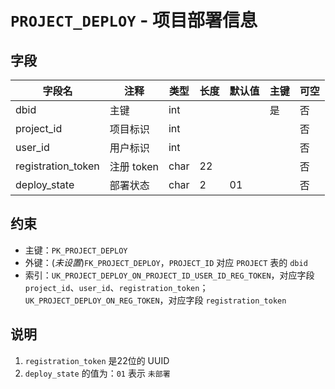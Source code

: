 # `PROJECT_DEPLOY` - 项目部署信息

## 字段

| 字段名             | 注释       | 类型 | 长度 | 默认值 | 主键 | 可空 |
| ------------------ | ---------- | ---- | ---- | ------ | ---- | ---- |
| dbid               | 主键       | int  |      |        | 是   | 否   |
| project_id         | 项目标识   | int  |      |        |      | 否   |
| user_id            | 用户标识   | int  |      |        |      | 否   |
| registration_token | 注册 token | char | 22   |        |      | 否   |
| deploy_state       | 部署状态   | char | 2    | 01     |      | 否   |

## 约束

* 主键：`PK_PROJECT_DEPLOY`
* 外键：(*未设置*)`FK_PROJECT_DEPLOY`，`PROJECT_ID` 对应 `PROJECT` 表的 `dbid`
* 索引：`UK_PROJECT_DEPLOY_ON_PROJECT_ID_USER_ID_REG_TOKEN`，对应字段 `project_id`、`user_id`、`registration_token`；`UK_PROJECT_DEPLOY_ON_REG_TOKEN`，对应字段 `registration_token`

## 说明

1. `registration_token` 是22位的 UUID
2. `deploy_state` 的值为：`01` 表示 `未部署`
